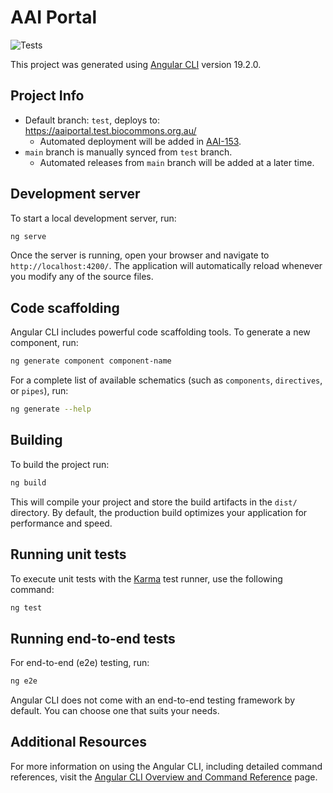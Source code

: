 # AAI Portal

![Tests](https://github.com/AustralianBiocommons/aai-portal/actions/workflows/test.yml/badge.svg)

This project was generated using [Angular CLI](https://github.com/angular/angular-cli) version 19.2.0.

## Project Info
* Default branch: `test`, deploys to: https://aaiportal.test.biocommons.org.au/
  * Automated deployment will be added in [AAI-153](https://biocloud.atlassian.net/browse/AAI-153).
* `main` branch is manually synced from `test` branch.
  * Automated releases from `main` branch will be added at a later time.

## Development server

To start a local development server, run:

```bash
ng serve
```

Once the server is running, open your browser and navigate to `http://localhost:4200/`. The application will automatically reload whenever you modify any of the source files.

## Code scaffolding

Angular CLI includes powerful code scaffolding tools. To generate a new component, run:

```bash
ng generate component component-name
```

For a complete list of available schematics (such as `components`, `directives`, or `pipes`), run:

```bash
ng generate --help
```

## Building

To build the project run:

```bash
ng build
```

This will compile your project and store the build artifacts in the `dist/` directory. By default, the production build optimizes your application for performance and speed.

## Running unit tests

To execute unit tests with the [Karma](https://karma-runner.github.io) test runner, use the following command:

```bash
ng test
```

## Running end-to-end tests

For end-to-end (e2e) testing, run:

```bash
ng e2e
```

Angular CLI does not come with an end-to-end testing framework by default. You can choose one that suits your needs.

## Additional Resources

For more information on using the Angular CLI, including detailed command references, visit the [Angular CLI Overview and Command Reference](https://angular.dev/tools/cli) page.
